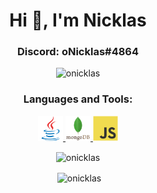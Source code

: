 <h1 align="center">Hi 👋, I'm Nicklas</h1>
<h3 align="center">Discord: oNicklas#4864</h3>

<p align="center"> <img src="https://komarev.com/ghpvc/?username=onicklas&label=Profile%20Views&color=28a0dc&style=flat" alt="onicklas" /> </p>

<h3 align="center">Languages and Tools:</h3>
<p align="center"> <a href="https://www.java.com" target="_blank"> <img src="https://raw.githubusercontent.com/devicons/devicon/master/icons/java/java-original.svg" alt="java" width="40" height="40"/> </a> <a href="https://www.mongodb.com/" target="_blank"> <img src="https://raw.githubusercontent.com/devicons/devicon/master/icons/mongodb/mongodb-original-wordmark.svg" alt="mongodb" width="40" height="40"/> </a> <a href="https://www.mongodb.com/" target="_blank"> <img src="https://raw.githubusercontent.com/devicons/devicon/master/icons/javascript/javascript-original.svg" alt="javascript" width="40" height="40"/> </a>

<p align="center"><img align="center" src="https://github-readme-stats.vercel.app/api/top-langs?username=onicklas&show_icons=true&theme=dark&title_color=28a0dc&hide_border=true&locale=en&layout=compact" alt="onicklas" /></p>

<p align="center">&nbsp;<img align="center" src="https://github-readme-stats.vercel.app/api?username=onicklas&show_icons=true&theme=dark&title_color=28a0dc&hide_border=true&locale=en" alt="onicklas" /></p>
